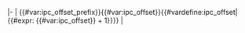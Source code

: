 <noinclude> </noinclude>\|- \|
{{#var:ipc_offset_prefix}}{{#var:ipc_offset}}{{#vardefine:ipc_offset\|{{#expr:
{{#var:ipc_offset}} + 1}}}} \| <noinclude> </noinclude>